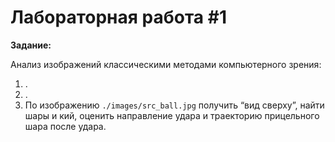 # Лабораторная работа #1
**Задание:**

Анализ изображений классическими методами компьютерного зрения:
1) .
2) .
3) По изображению `./images/src_ball.jpg` получить “вид сверху”, найти шары и кий, оценить направление удара и траекторию прицельного шара после удара.
